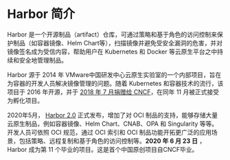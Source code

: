 # Harbor 简介

Harbor 是一个开源制品（artifact）仓库，可通过策略和基于角色的访问控制来保护制品（如容器镜像、Helm Chart等），扫描镜像并避免受安全漏洞的危害，并对镜像签名成为受信内容，帮助用户在 Kubernetes 和 Docker 等云原生平台之中持续和安全地管理制品。

Harbor 源于 2014 年 VMware中国研发中心云原生实验室的一个内部项目，旨在为容器的开发人员解决镜像管理的问题。随着 Kubernetes 和容器技术的流行，该项目于 2016 年开源，并于 [2018 年 7 月捐赠给 CNCF](http://mp.weixin.qq.com/s?__biz=MzAwNzUyNzI5Mw==&mid=2730790774&idx=2&sn=6ff9eb88b8179fe0599f0cd0c9fb0e85&chksm=bc4ce1648b3b6872ce6301e638010c0bd07dc0a50e4b5460273053301f95d8fa94655f159523&scene=21#wechat_redirect)，在同年 11 月被正式接受为孵化项目。

2020年5月， [Harbor 2.0](http://mp.weixin.qq.com/s?__biz=MzAwNzUyNzI5Mw==&mid=2730791329&idx=2&sn=215e5d7ea817bd662a6fc91c5c0fd99f&chksm=bc4cffb38b3b76a5effcd89b04453fb041ddcd3ca7f560671049795450a35f91a03f48b7f20a&scene=21#wechat_redirect) 正式发布，增加了对 OCI 制品的支持，能够存储大量云原生制品，例如容器镜像、Helm Chart、CNAB、OPA 和 Singularity 等等。开发人员可依照 OCI 规范，通过 OCI 索引和 OCI 制品功能开拓更广泛的应用场景，包括策略、远程复制和基于角色的访问控制等。**2020 年 6 月 23 日** ，Harbor 成为第 11 个毕业的项目。这是首个中国原创项目自CNCF毕业。



